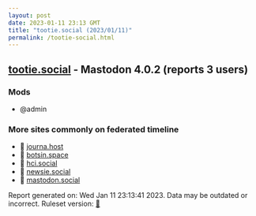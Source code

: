 ```yaml
---
layout: post
date: 2023-01-11 23:13 GMT
title: "tootie.social (2023/01/11)"
permalink: /tootie-social.html
---
```



## [tootie.social](https://tootie.social) - Mastodon 4.0.2 (reports 3 users)

### Mods
 * @admin

### More sites commonly on federated timeline

* 🐘 [journa.host](/journa-host.html)
* 🐘 [botsin.space](/botsin-space.html)
* 🐘 [hci.social](/hci-social.html)
* 🐘 [newsie.social](/newsie-social.html)
* 🐘 [mastodon.social](/mastodon-social.html)

Report generated on: Wed Jan 11 23:13:41 2023. Data may be outdated or incorrect.
Ruleset version: [🧁](/version-cupcake)
